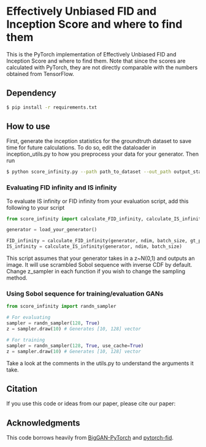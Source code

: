 # Effectively Unbiased FID and Inception Score and where to find them
This is the PyTorch implementation of Effectively Unbiased FID and Inception Score and where to find them. Note that since the scores are calculated with PyTorch, they are not directly comparable with the numbers obtained from TensorFlow. 

## Dependency
```bash
$ pip install -r requirements.txt
```

## How to use
First, generate the inception statistics for the groundtruth dataset to save time for future calculations. To do so, edit the dataloader in inception_utils.py to how you preprocess your data for your generator. Then run
```bash
$ python score_infinity.py --path path_to_dataset --out_path output_statistics.npz
```

### Evaluating FID infinity and IS infinity
To evaluate IS infinity or FID infinity from your evaluation script, add this following to your script

```python
from score_infinity import calculate_FID_infinity, calculate_IS_infinity

generator = load_your_generator()

FID_infinity = calculate_FID_infinity(generator, ndim, batch_size, gt_path=output_statistics.npz)
IS_infinity = calculate_IS_infinity(generator, ndim, batch_size)

```
This script assumes that your generator takes in a z~N(0,1) and outputs an image. It will use scrambled Sobol sequence with inverse CDF by default. Change z_sampler in each function if you wish to change the sampling method.

### Using Sobol sequence for training/evaluation GANs
```python
from score_infinity import randn_sampler

# For evaluating
sampler = randn_sampler(128, True)
z = sampler.draw(10) # Generates [10, 128] vector

# For training
sampler = randn_sampler(128, True, use_cache=True)
z = sampler.draw(10) # Generates [10, 128] vector
```
Take a look at the comments in the utils.py to understand the arguments it take. 

## Citation
If you use this code or ideas from our paper, please cite our paper:



## Acknowledgments
This code borrows heavily from [BigGAN-PyTorch](https://github.com/ajbrock/BigGAN-PyTorch) and [pytorch-fid](https://github.com/mseitzer/pytorch-fid).